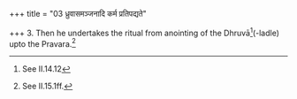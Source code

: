 +++
title = "03 ध्रुवासमञ्जनादि कर्म प्रतिपद्यते"

+++
3. Then he undertakes the ritual from anointing of the Dhruvā[^1](-ladle) upto the Pravara.[^2]  


[^1]: See II.14.12  

[^2]: See II.15.1ff.
